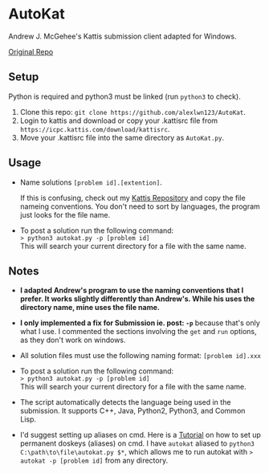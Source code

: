 # AutoKat
Andrew J. McGehee's Kattis submission client adapted for Windows.

[Original Repo](https://github.com/andrewjmcgehee/katti-automation)  


Setup
-----
 Python is required and python3 must be linked (run `python3` to check).


 1. Clone this repo: `git clone https://github.com/alexlwn123/AutoKat`.  
 2. Login to kattis and download or copy your .kattisrc file from `https://icpc.kattis.com/download/kattisrc`.
 3. Move your .kattisrc file into the same directory as `AutoKat.py`.  



Usage
------
- Name solutions `[problem id].[extention]`.

  If this is confusing, check out my [Kattis Repository](https://github.com/alexlwn123/kattis) and copy the file nameing conventions. You don't need to sort by languages, the program just looks for the file name. 

- To post a solution run the following command:  
 `> python3 autokat.py -p [problem id]`    
 This will search your current directory for a file with the same name.


Notes
------------

 - **I adapted Andrew's program to use the naming conventions that I prefer. It works slightly differently than Andrew's. While his uses the directory name, mine uses the file name.**

 - **I only implemented a fix for Submission ie. post: `-p`** because that's only what I use. I commented the sections involving the `get` and `run` options, as they don't work on windows.   

 - All solution files must use the following naming format: `[problem id].xxx`

 - To post a solution run the following command:  
   `> python3 autokat.py -p [problem id]`    
   This will search your current directory for a file with the same name.
 
 - The script automatically detects the language being used in the submission. It supports C++, Java, Python2, Python3, and Common Lisp. 

 - I'd suggest setting up aliases on cmd. Here is a [Tutorial](https://superuser.com/a/1134468) on how to set up permanent doskeys (aliases) on cmd. I have `autokat` aliased to `python3 C:\path\to\file\autokat.py $*`, which allows me to run autokat with `> autokat -p [problem id]` from any directory.




